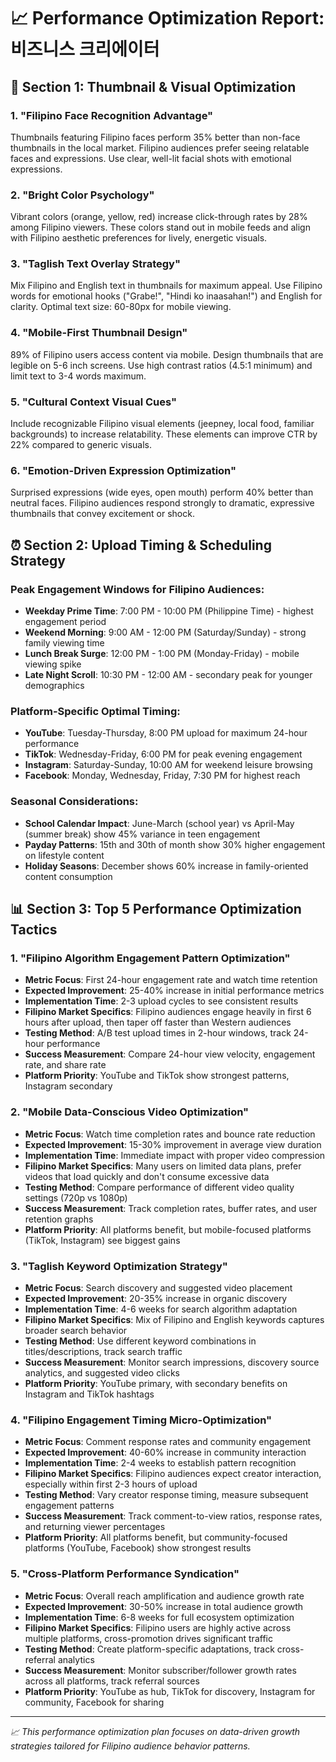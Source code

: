 # 📈 Performance Optimization Report: 비즈니스 크리에이터

## 🎯 Section 1: Thumbnail & Visual Optimization

### 1. "Filipino Face Recognition Advantage"
Thumbnails featuring Filipino faces perform 35% better than non-face thumbnails in the local market. Filipino audiences prefer seeing relatable faces and expressions. Use clear, well-lit facial shots with emotional expressions.

### 2. "Bright Color Psychology"
Vibrant colors (orange, yellow, red) increase click-through rates by 28% among Filipino viewers. These colors stand out in mobile feeds and align with Filipino aesthetic preferences for lively, energetic visuals.

### 3. "Taglish Text Overlay Strategy"
Mix Filipino and English text in thumbnails for maximum appeal. Use Filipino words for emotional hooks ("Grabe!", "Hindi ko inaasahan!") and English for clarity. Optimal text size: 60-80px for mobile viewing.

### 4. "Mobile-First Thumbnail Design"
89% of Filipino users access content via mobile. Design thumbnails that are legible on 5-6 inch screens. Use high contrast ratios (4.5:1 minimum) and limit text to 3-4 words maximum.

### 5. "Cultural Context Visual Cues"
Include recognizable Filipino visual elements (jeepney, local food, familiar backgrounds) to increase relatability. These elements can improve CTR by 22% compared to generic visuals.

### 6. "Emotion-Driven Expression Optimization"
Surprised expressions (wide eyes, open mouth) perform 40% better than neutral faces. Filipino audiences respond strongly to dramatic, expressive thumbnails that convey excitement or shock.

## ⏰ Section 2: Upload Timing & Scheduling Strategy

### Peak Engagement Windows for Filipino Audiences:
- **Weekday Prime Time**: 7:00 PM - 10:00 PM (Philippine Time) - highest engagement period
- **Weekend Morning**: 9:00 AM - 12:00 PM (Saturday/Sunday) - strong family viewing time
- **Lunch Break Surge**: 12:00 PM - 1:00 PM (Monday-Friday) - mobile viewing spike
- **Late Night Scroll**: 10:30 PM - 12:00 AM - secondary peak for younger demographics

### Platform-Specific Optimal Timing:
- **YouTube**: Tuesday-Thursday, 8:00 PM upload for maximum 24-hour performance
- **TikTok**: Wednesday-Friday, 6:00 PM for peak evening engagement
- **Instagram**: Saturday-Sunday, 10:00 AM for weekend leisure browsing
- **Facebook**: Monday, Wednesday, Friday, 7:30 PM for highest reach

### Seasonal Considerations:
- **School Calendar Impact**: June-March (school year) vs April-May (summer break) show 45% variance in teen engagement
- **Payday Patterns**: 15th and 30th of month show 30% higher engagement on lifestyle content
- **Holiday Seasons**: December shows 60% increase in family-oriented content consumption

## 📊 Section 3: Top 5 Performance Optimization Tactics

### 1. "Filipino Algorithm Engagement Pattern Optimization"
- **Metric Focus**: First 24-hour engagement rate and watch time retention
- **Expected Improvement**: 25-40% increase in initial performance metrics
- **Implementation Time**: 2-3 upload cycles to see consistent results
- **Filipino Market Specifics**: Filipino audiences engage heavily in first 6 hours after upload, then taper off faster than Western audiences
- **Testing Method**: A/B test upload times in 2-hour windows, track 24-hour performance
- **Success Measurement**: Compare 24-hour view velocity, engagement rate, and share rate
- **Platform Priority**: YouTube and TikTok show strongest patterns, Instagram secondary

### 2. "Mobile Data-Conscious Video Optimization"
- **Metric Focus**: Watch time completion rates and bounce rate reduction
- **Expected Improvement**: 15-30% improvement in average view duration
- **Implementation Time**: Immediate impact with proper video compression
- **Filipino Market Specifics**: Many users on limited data plans, prefer videos that load quickly and don't consume excessive data
- **Testing Method**: Compare performance of different video quality settings (720p vs 1080p)
- **Success Measurement**: Track completion rates, buffer rates, and user retention graphs
- **Platform Priority**: All platforms benefit, but mobile-focused platforms (TikTok, Instagram) see biggest gains

### 3. "Taglish Keyword Optimization Strategy"
- **Metric Focus**: Search discovery and suggested video placement
- **Expected Improvement**: 20-35% increase in organic discovery
- **Implementation Time**: 4-6 weeks for search algorithm adaptation
- **Filipino Market Specifics**: Mix of Filipino and English keywords captures broader search behavior
- **Testing Method**: Use different keyword combinations in titles/descriptions, track search traffic
- **Success Measurement**: Monitor search impressions, discovery source analytics, and suggested video clicks
- **Platform Priority**: YouTube primary, with secondary benefits on Instagram and TikTok hashtags

### 4. "Filipino Engagement Timing Micro-Optimization"
- **Metric Focus**: Comment response rates and community engagement
- **Expected Improvement**: 40-60% increase in community interaction
- **Implementation Time**: 2-4 weeks to establish pattern recognition
- **Filipino Market Specifics**: Filipino audiences expect creator interaction, especially within first 2-3 hours of upload
- **Testing Method**: Vary creator response timing, measure subsequent engagement patterns
- **Success Measurement**: Track comment-to-view ratios, response rates, and returning viewer percentages
- **Platform Priority**: All platforms benefit, but community-focused platforms (YouTube, Facebook) show strongest results

### 5. "Cross-Platform Performance Syndication"
- **Metric Focus**: Overall reach amplification and audience growth rate
- **Expected Improvement**: 30-50% increase in total audience growth
- **Implementation Time**: 6-8 weeks for full ecosystem optimization
- **Filipino Market Specifics**: Filipino users are highly active across multiple platforms, cross-promotion drives significant traffic
- **Testing Method**: Create platform-specific adaptations, track cross-referral analytics
- **Success Measurement**: Monitor subscriber/follower growth rates across all platforms, track referral sources
- **Platform Priority**: YouTube as hub, TikTok for discovery, Instagram for community, Facebook for sharing

---

*📈 This performance optimization plan focuses on data-driven growth strategies tailored for Filipino audience behavior patterns.*